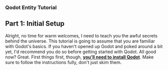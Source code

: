 ### Qodot Entity Tutorial
## Part 1: Initial Setup

Alright, no time for warm welcomes, I need to teach you the awful secrets behind the universe. This tutorial is going to assume that you are familiar with Godot's basics. If you haven't opened up Godot and poked around a bit yet, I'd recommend you do so before getting started with Qodot.
All good now? Great. First things first, though, **[you'll need to install Qodot](https://github.com/QodotPlugin/Qodot/)**. Make sure to follow the instructions fully, don't just skim them.
